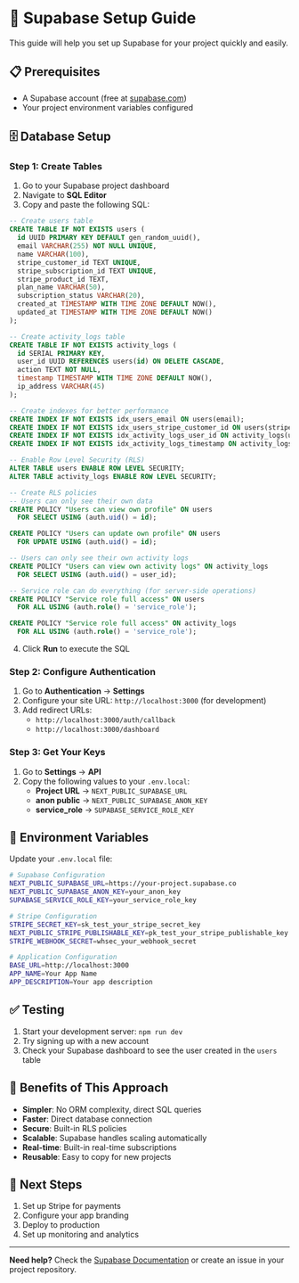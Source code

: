 # 🚀 Supabase Setup Guide

This guide will help you set up Supabase for your project quickly and easily.

## 📋 **Prerequisites**

- A Supabase account (free at [supabase.com](https://supabase.com))
- Your project environment variables configured

## 🗄️ **Database Setup**

### **Step 1: Create Tables**

1. Go to your Supabase project dashboard
2. Navigate to **SQL Editor**
3. Copy and paste the following SQL:

```sql
-- Create users table
CREATE TABLE IF NOT EXISTS users (
  id UUID PRIMARY KEY DEFAULT gen_random_uuid(),
  email VARCHAR(255) NOT NULL UNIQUE,
  name VARCHAR(100),
  stripe_customer_id TEXT UNIQUE,
  stripe_subscription_id TEXT UNIQUE,
  stripe_product_id TEXT,
  plan_name VARCHAR(50),
  subscription_status VARCHAR(20),
  created_at TIMESTAMP WITH TIME ZONE DEFAULT NOW(),
  updated_at TIMESTAMP WITH TIME ZONE DEFAULT NOW()
);

-- Create activity_logs table
CREATE TABLE IF NOT EXISTS activity_logs (
  id SERIAL PRIMARY KEY,
  user_id UUID REFERENCES users(id) ON DELETE CASCADE,
  action TEXT NOT NULL,
  timestamp TIMESTAMP WITH TIME ZONE DEFAULT NOW(),
  ip_address VARCHAR(45)
);

-- Create indexes for better performance
CREATE INDEX IF NOT EXISTS idx_users_email ON users(email);
CREATE INDEX IF NOT EXISTS idx_users_stripe_customer_id ON users(stripe_customer_id);
CREATE INDEX IF NOT EXISTS idx_activity_logs_user_id ON activity_logs(user_id);
CREATE INDEX IF NOT EXISTS idx_activity_logs_timestamp ON activity_logs(timestamp);

-- Enable Row Level Security (RLS)
ALTER TABLE users ENABLE ROW LEVEL SECURITY;
ALTER TABLE activity_logs ENABLE ROW LEVEL SECURITY;

-- Create RLS policies
-- Users can only see their own data
CREATE POLICY "Users can view own profile" ON users
  FOR SELECT USING (auth.uid() = id);

CREATE POLICY "Users can update own profile" ON users
  FOR UPDATE USING (auth.uid() = id);

-- Users can only see their own activity logs
CREATE POLICY "Users can view own activity logs" ON activity_logs
  FOR SELECT USING (auth.uid() = user_id);

-- Service role can do everything (for server-side operations)
CREATE POLICY "Service role full access" ON users
  FOR ALL USING (auth.role() = 'service_role');

CREATE POLICY "Service role full access" ON activity_logs
  FOR ALL USING (auth.role() = 'service_role');
```

4. Click **Run** to execute the SQL

### **Step 2: Configure Authentication**

1. Go to **Authentication** → **Settings**
2. Configure your site URL: `http://localhost:3000` (for development)
3. Add redirect URLs:
   - `http://localhost:3000/auth/callback`
   - `http://localhost:3000/dashboard`

### **Step 3: Get Your Keys**

1. Go to **Settings** → **API**
2. Copy the following values to your `.env.local`:
   - **Project URL** → `NEXT_PUBLIC_SUPABASE_URL`
   - **anon public** → `NEXT_PUBLIC_SUPABASE_ANON_KEY`
   - **service_role** → `SUPABASE_SERVICE_ROLE_KEY`

## 🔧 **Environment Variables**

Update your `.env.local` file:

```bash
# Supabase Configuration
NEXT_PUBLIC_SUPABASE_URL=https://your-project.supabase.co
NEXT_PUBLIC_SUPABASE_ANON_KEY=your_anon_key
SUPABASE_SERVICE_ROLE_KEY=your_service_role_key

# Stripe Configuration
STRIPE_SECRET_KEY=sk_test_your_stripe_secret_key
NEXT_PUBLIC_STRIPE_PUBLISHABLE_KEY=pk_test_your_stripe_publishable_key
STRIPE_WEBHOOK_SECRET=whsec_your_webhook_secret

# Application Configuration
BASE_URL=http://localhost:3000
APP_NAME=Your App Name
APP_DESCRIPTION=Your app description
```

## ✅ **Testing**

1. Start your development server: `npm run dev`
2. Try signing up with a new account
3. Check your Supabase dashboard to see the user created in the `users` table

## 🎯 **Benefits of This Approach**

- **Simpler**: No ORM complexity, direct SQL queries
- **Faster**: Direct database connection
- **Secure**: Built-in RLS policies
- **Scalable**: Supabase handles scaling automatically
- **Real-time**: Built-in real-time subscriptions
- **Reusable**: Easy to copy for new projects

## 🚀 **Next Steps**

1. Set up Stripe for payments
2. Configure your app branding
3. Deploy to production
4. Set up monitoring and analytics

---

**Need help?** Check the [Supabase Documentation](https://supabase.com/docs) or create an issue in your project repository.
